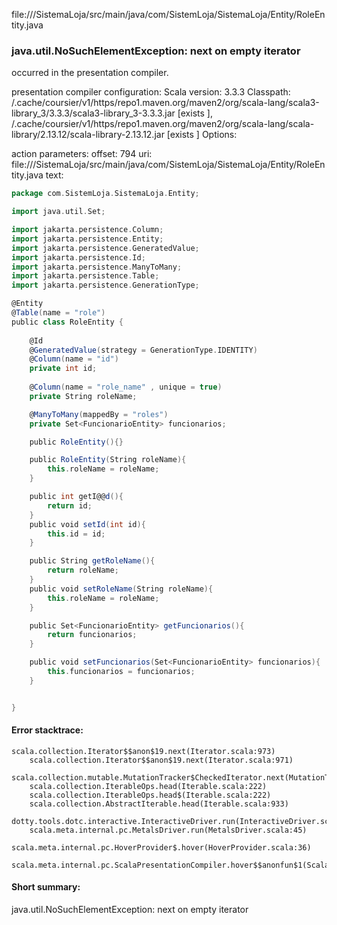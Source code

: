 file://<WORKSPACE>/SistemaLoja/src/main/java/com/SistemLoja/SistemaLoja/Entity/RoleEntity.java
### java.util.NoSuchElementException: next on empty iterator

occurred in the presentation compiler.

presentation compiler configuration:
Scala version: 3.3.3
Classpath:
<HOME>/.cache/coursier/v1/https/repo1.maven.org/maven2/org/scala-lang/scala3-library_3/3.3.3/scala3-library_3-3.3.3.jar [exists ], <HOME>/.cache/coursier/v1/https/repo1.maven.org/maven2/org/scala-lang/scala-library/2.13.12/scala-library-2.13.12.jar [exists ]
Options:



action parameters:
offset: 794
uri: file://<WORKSPACE>/SistemaLoja/src/main/java/com/SistemLoja/SistemaLoja/Entity/RoleEntity.java
text:
```scala
package com.SistemLoja.SistemaLoja.Entity;

import java.util.Set;

import jakarta.persistence.Column;
import jakarta.persistence.Entity;
import jakarta.persistence.GeneratedValue;
import jakarta.persistence.Id;
import jakarta.persistence.ManyToMany;
import jakarta.persistence.Table;
import jakarta.persistence.GenerationType;

@Entity
@Table(name = "role")
public class RoleEntity {
    
    @Id
    @GeneratedValue(strategy = GenerationType.IDENTITY)
    @Column(name = "id")
    private int id;
    
    @Column(name = "role_name" , unique = true)
    private String roleName;

    @ManyToMany(mappedBy = "roles")
    private Set<FuncionarioEntity> funcionarios;

    public RoleEntity(){}

    public RoleEntity(String roleName){
        this.roleName = roleName;
    }

    public int getI@@d(){
        return id;
    }
    public void setId(int id){
        this.id = id;
    }

    public String getRoleName(){
        return roleName;
    }
    public void setRoleName(String roleName){
        this.roleName = roleName;
    }

    public Set<FuncionarioEntity> getFuncionarios(){
        return funcionarios;
    }

    public void setFuncionarios(Set<FuncionarioEntity> funcionarios){
        this.funcionarios = funcionarios;
    }


}

```



#### Error stacktrace:

```
scala.collection.Iterator$$anon$19.next(Iterator.scala:973)
	scala.collection.Iterator$$anon$19.next(Iterator.scala:971)
	scala.collection.mutable.MutationTracker$CheckedIterator.next(MutationTracker.scala:76)
	scala.collection.IterableOps.head(Iterable.scala:222)
	scala.collection.IterableOps.head$(Iterable.scala:222)
	scala.collection.AbstractIterable.head(Iterable.scala:933)
	dotty.tools.dotc.interactive.InteractiveDriver.run(InteractiveDriver.scala:168)
	scala.meta.internal.pc.MetalsDriver.run(MetalsDriver.scala:45)
	scala.meta.internal.pc.HoverProvider$.hover(HoverProvider.scala:36)
	scala.meta.internal.pc.ScalaPresentationCompiler.hover$$anonfun$1(ScalaPresentationCompiler.scala:389)
```
#### Short summary: 

java.util.NoSuchElementException: next on empty iterator